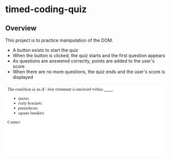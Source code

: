 # timed-coding-quiz

## Overview
This project is to practice manipulation of the DOM. 
- A button exists to start the quiz
- When the button is clicked, the quiz starts and the first question appears
- As questions are answered correctly, points are added to the user's score
- When there are no more questions, the quiz ends and the user's score is displayed

![screenshot](./assets/images/screenshot.png)
